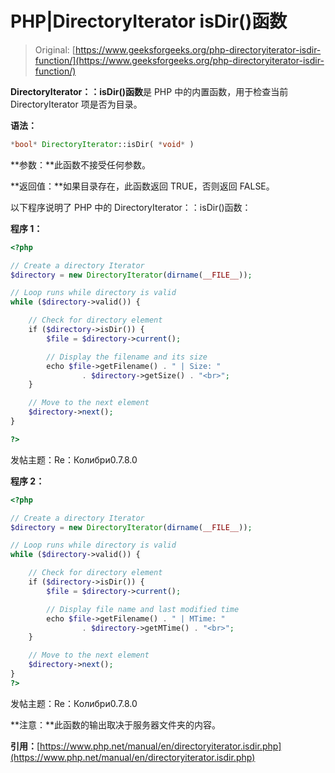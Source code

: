 # PHP|DirectoryIterator isDir()函数

> Original: [https://www.geeksforgeeks.org/php-directoryiterator-isdir-function/](https://www.geeksforgeeks.org/php-directoryiterator-isdir-function/)

**DirectoryIterator：：isDir()函数**是 PHP 中的内置函数，用于检查当前 DirectoryIterator 项是否为目录。

**语法：**

```php
*bool* DirectoryIterator::isDir( *void* )
```

**参数：**此函数不接受任何参数。

**返回值：**如果目录存在，此函数返回 TRUE，否则返回 FALSE。

以下程序说明了 PHP 中的 DirectoryIterator：：isDir()函数：

**程序 1：**

```php
<?php

// Create a directory Iterator
$directory = new DirectoryIterator(dirname(__FILE__));

// Loop runs while directory is valid
while ($directory->valid()) {

    // Check for directory element
    if ($directory->isDir()) {
        $file = $directory->current();

        // Display the filename and its size
        echo $file->getFilename() . " | Size: "
                . $directory->getSize() . "<br>";
    }

    // Move to the next element
    $directory->next();
}

?>
```

发帖主题：Re：Колибри0.7.8.0

**程序 2：**

```php
<?php

// Create a directory Iterator
$directory = new DirectoryIterator(dirname(__FILE__));

// Loop runs while directory is valid
while ($directory->valid()) {

    // Check for directory element
    if ($directory->isDir()) {
        $file = $directory->current();

        // Display file name and last modified time
        echo $file->getFilename() . " | MTime: "
                . $directory->getMTime() . "<br>";
    }

    // Move to the next element
    $directory->next();
}
?> 
```

发帖主题：Re：Колибри0.7.8.0

**注意：**此函数的输出取决于服务器文件夹的内容。

**引用：**[https://www.php.net/manual/en/directoryiterator.isdir.php](https://www.php.net/manual/en/directoryiterator.isdir.php)